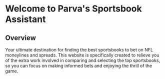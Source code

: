 # Welcome to Parva's Sportsbook Assistant

## Overview

Your ultimate destination for finding the best sportsbooks to bet on NFL moneylines and spreads. This website is specifically created to relieve you of the extra work involved in comparing and selecting the top sportsbooks, so you can focus on making informed bets and enjoying the thrill of the game.
